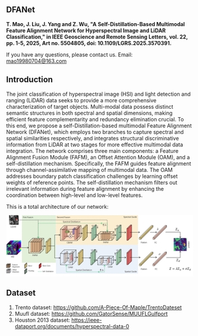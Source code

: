 ## DFANet

**T. Mao, J. Liu, J. Yang and Z. Wu, "A Self-Distillation-Based Multimodal Feature Alignment Network for Hyperspectral Image and LiDAR Classification," in IEEE Geoscience and Remote Sensing Letters, vol. 22, pp. 1-5, 2025, Art no. 5504805, doi: 10.1109/LGRS.2025.3570391.**

If you have any questions, please contact us. Email: <a href="mao19980704@163.com">mao19980704@163.com</a>

## Introduction

The joint classification of hyperspectral image (HSI) and light detection and ranging (LiDAR) data seeks to provide a more comprehensive characterization of target objects. Multi-modal data possess distinct semantic structures in both spectral and spatial dimensions, making efficient feature complementarity and redundancy elimination crucial. To this end, we propose a self-Distillation-based multimodal Feature Alignment Network (DFANet), which employs two branches to capture spectral and spatial similarities respectively, and integrates structural discriminative information from LiDAR at two stages for more effective multimodal data integration. The network comprises three main components: a Feature Alignment Fusion Module (FAFM), an Offset Attention Module (OAM), and a self-distillation mechanism. Specifically, the FAFM guides feature alignment through channel-assimilative mapping of multimodal data. The OAM addresses boundary patch classification challenges by learning offset weights of reference points. The self-distillation mechanism filters out irrelevant information during feature alignment by enhancing the coordination between high-level and low-level features.

This is a total architecture of our network:

![DFANet Architecture](https://github.com/andyleader/DFANet/blob/48ef7ecc94f559d303a362203dc9f9ae971c2492/image.png)

## Dataset
1. Trento dataset: https://github.com/A-Piece-Of-Maple/TrentoDateset
2. Muufl dataset: https://github.com/GatorSense/MUUFLGulfport
3. Houston 2013 dataset: https://ieee-dataport.org/documents/hyperspectral-data-0
